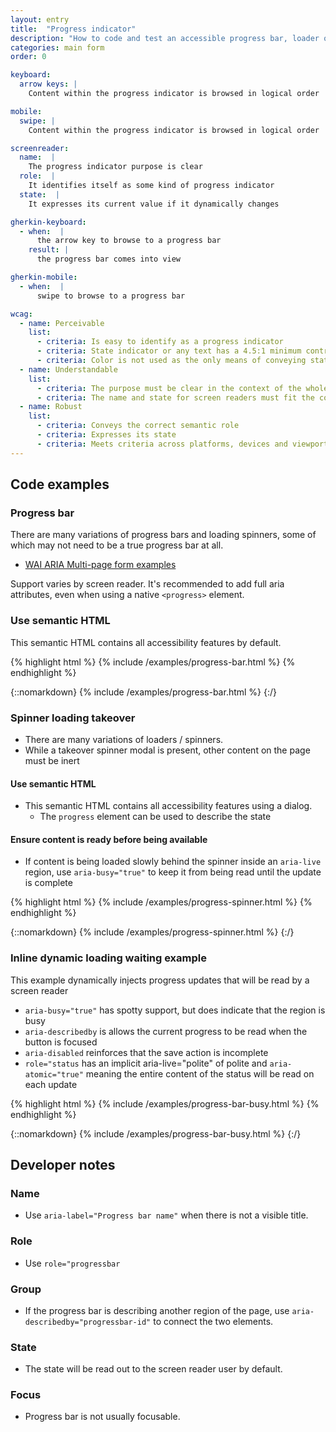 ```yaml
---
layout: entry
title:  "Progress indicator"
description: "How to code and test an accessible progress bar, loader or spinner for Web"
categories: main form
order: 0

keyboard:
  arrow keys: |
    Content within the progress indicator is browsed in logical order

mobile:
  swipe: |
    Content within the progress indicator is browsed in logical order

screenreader:
  name:  |
    The progress indicator purpose is clear
  role:  |
    It identifies itself as some kind of progress indicator
  state:  |
    It expresses its current value if it dynamically changes

gherkin-keyboard: 
  - when:  |
      the arrow key to browse to a progress bar
    result: |
      the progress bar comes into view

gherkin-mobile:
  - when:  |
      swipe to browse to a progress bar

wcag:
  - name: Perceivable
    list:
      - criteria: Is easy to identify as a progress indicator
      - criteria: State indicator or any text has a 4.5:1 minimum contrast ratio
      - criteria: Color is not used as the only means of conveying state
  - name: Understandable
    list:
      - criteria: The purpose must be clear in the context of the whole page
      - criteria: The name and state for screen readers must fit the context
  - name: Robust
    list:
      - criteria: Conveys the correct semantic role
      - criteria: Expresses its state
      - criteria: Meets criteria across platforms, devices and viewports
---
```


## Code examples

### Progress bar

There are many variations of progress bars and loading spinners, some of which may not need to be a true progress bar at all.

- [WAI ARIA Multi-page form examples](https://www.w3.org/WAI/tutorials/forms/multi-page/)

Support varies by screen reader. It's recommended to add full aria attributes, even when using a native `<progress>` element.

### Use semantic HTML

This semantic HTML contains all accessibility features by default.

{% highlight html %}
{% include /examples/progress-bar.html %}
{% endhighlight %}

{::nomarkdown}
<example>
{% include /examples/progress-bar.html %}
</example>
{:/}

### Spinner loading takeover

- There are many variations of loaders / spinners.
- While a takeover spinner modal is present, other content on the page must be inert

#### Use semantic HTML

- This semantic HTML contains all accessibility features using a dialog.
  - The `progress` element can be used to describe the state

#### Ensure content is ready before being available

- If content is being loaded slowly behind the spinner inside an `aria-live` region, use `aria-busy="true"` to keep it from being read until the update is complete

{% highlight html %}
{% include /examples/progress-spinner.html %}
{% endhighlight %}

{::nomarkdown}
<example>
{% include /examples/progress-spinner.html %}
</example>
{:/}

### Inline dynamic loading waiting example

This example dynamically injects progress updates that will be read by a screen reader

- `aria-busy="true"` has spotty support, but does indicate that the region is busy
- `aria-describedby` is allows the current progress to be read when the button is focused
- `aria-disabled` reinforces that the save action is incomplete
- `role="status` has an implicit aria-live="polite" of polite and `aria-atomic="true"` meaning the entire content of the status will be read on each update

{% highlight html %}
{% include /examples/progress-bar-busy.html %}
{% endhighlight %}

{::nomarkdown}
<example>
{% include /examples/progress-bar-busy.html %}
</example>
{:/}

## Developer notes

### Name
- Use `aria-label="Progress bar name"` when there is not a visible title.

### Role
- Use `role="progressbar`

### Group
- If the progress bar is describing another region of the page, use `aria-describedby="progressbar-id"` to connect the two elements.

### State
- The state will be read out to the screen reader user by default.

### Focus
- Progress bar is not usually focusable.
